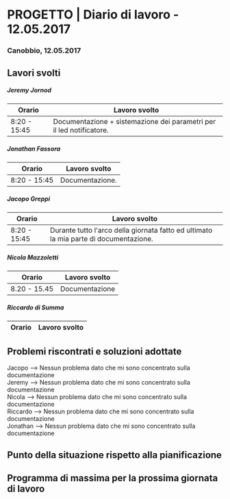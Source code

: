 # PROGETTO | Diario di lavoro - 12.05.2017

### Canobbio, 12.05.2017

## Lavori svolti
##### Jeremy Jornod

|Orario        |Lavoro svolto                 |
|--------------|------------------------------|
|8:20 - 15:45  |Documentazione + sistemazione dei parametri per il led notificatore.|

##### Jonathan Fassora
|Orario        |Lavoro svolto                 |
|--------------|------------------------------|
|8:20 - 15:45  |Documentazione.|

##### Jacopo Greppi
|Orario        |Lavoro svolto                                     |
|--------------|--------------------------------------------------|
|8:20 - 15:45  |Durante tutto l'arco della giornata fatto ed ultimato la mia parte di documentazione.|

##### Nicola Mazzoletti
|Orario        |Lavoro svolto                 |
|--------------|------------------------------|
|8.20 - 15.45| Documentazione|

##### Riccardo di Summa
|Orario        |Lavoro svolto                 |
|--------------|------------------------------|


##  Problemi riscontrati e soluzioni adottate
Jacopo --> Nessun problema dato che mi sono concentrato sulla documentazione<br>
Jeremy --> Nessun problema dato che mi sono concentrato sulla documentazione<br>
Nicola --> Nessun problema dato che mi sono concentrato sulla documentazione<br>
Riccardo --> Nessun problema dato che mi sono concentrato sulla documentazione<br>
Jonathan --> Nessun problema dato che mi sono concentrato sulla documentazione<br>

##  Punto della situazione rispetto alla pianificazione


## Programma di massima per la prossima giornata di lavoro
